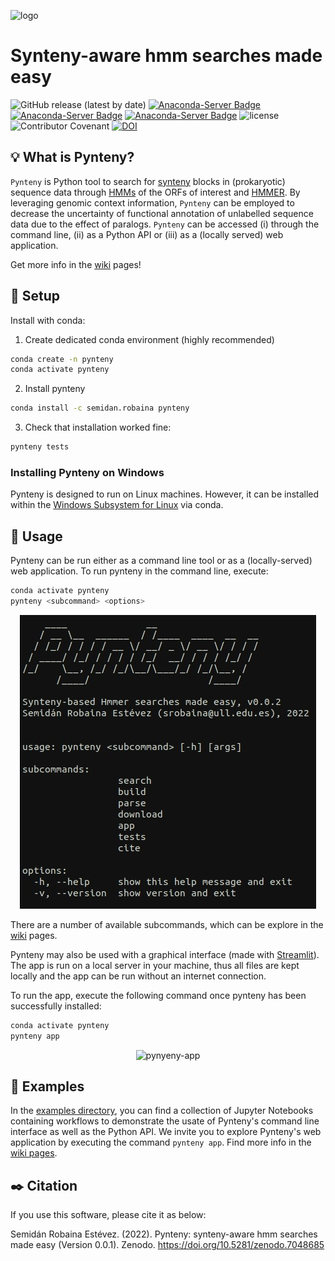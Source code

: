 ![logo](https://user-images.githubusercontent.com/21340147/192824830-dcbe8d09-2b10-431d-bd9a-b4624192dcc9.png)
<br>

# Synteny-aware hmm searches made easy

![GitHub release (latest by date)](https://img.shields.io/github/v/release/Robaina/pynteny)
[![Anaconda-Server Badge](https://anaconda.org/semidan.robaina/pynteny/badges/version.svg)](https://anaconda.org/semidan.robaina/pynteny)
[![Anaconda-Server Badge](https://anaconda.org/semidan.robaina/pynteny/badges/platforms.svg)](https://anaconda.org/semidan.robaina/pynteny)
[![Anaconda-Server Badge](https://anaconda.org/semidan.robaina/pynteny/badges/latest_release_date.svg)](https://anaconda.org/semidan.robaina/pynteny)
![license](https://img.shields.io/github/license/Robaina/Pynteny)
![Contributor Covenant](https://img.shields.io/badge/Contributor%20Covenant-v2.0%20adopted-ff69b4)
[![DOI](https://zenodo.org/badge/500470783.svg)](https://zenodo.org/badge/latestdoi/500470783)

## :bulb: What is Pynteny?

`Pynteny` is Python tool to search for [synteny](https://en.wikipedia.org/wiki/Synteny) blocks in (prokaryotic) sequence data through [HMMs](https://www.bioinformatics.org/wiki/Hidden_Markov_Model) of the ORFs of interest and [HMMER](http://hmmer.janelia.org/). By leveraging genomic context information, `Pynteny` can be employed to decrease the uncertainty of functional annotation of unlabelled sequence data due to the effect of paralogs. `Pynteny` can be accessed (i) through the command line, (ii) as a Python API or (iii) as a (locally served) web application.

Get more info in the [wiki](https://github.com/Robaina/Pynteny/wiki) pages!

## :wrench: Setup

Install with conda:

1. Create dedicated conda environment (highly recommended)

```bash
conda create -n pynteny
conda activate pynteny
```
2. Install pynteny

```bash
conda install -c semidan.robaina pynteny
```

3. Check that installation worked fine:

```bash
pynteny tests
```

### Installing Pynteny on Windows

Pynteny is designed to run on Linux machines. However, it can be installed within the [Windows Subsystem for Linux](https://learn.microsoft.com/en-us/windows/wsl/install) via conda. 

## :rocket: Usage

Pynteny can be run either as a command line tool or as a (locally-served) web application. To run pynteny in the command line, execute:

```bash
conda activate pynteny
pynteny <subcommand> <options>
```

<p align="center">
   <img src="assets/pynteny_cli.png" alt="pynyeny-cli">
</p>


There are a number of available subcommands, which can be explore in the [wiki](https://github.com/Robaina/Pynteny/wiki) pages.


Pynteny may also be used with a graphical interface (made with [Streamlit](https://streamlit.io)). The app is run on a local server in your machine, thus all files are kept locally and the app can be run without an internet connection. 

To run the app, execute the following command once pynteny has been successfully installed:

```bash
conda activate pynteny
pynteny app
```

<p align="center">
   <img src="assets/pynteny_app.gif" alt="pynyeny-app">
</p>

## :notebook_with_decorative_cover: Examples

In the [examples directory](examples/), you can find a collection of Jupyter Notebooks containing workflows to demonstrate the usate of Pynteny's command line interface as well as the Python API. We invite you to explore Pynteny's web application by executing the command `pynteny app`. Find more info in the [wiki pages](https://github.com/Robaina/Pynteny/wiki).

## :black_nib: Citation

If you use this software, please cite it as below:

Semidán Robaina Estévez. (2022). Pynteny: synteny-aware hmm searches made easy (Version 0.0.1). Zenodo. https://doi.org/10.5281/zenodo.7048685

